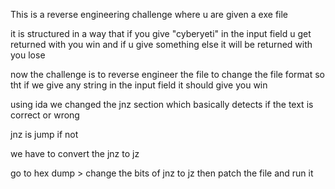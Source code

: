 This is a reverse engineering challenge where u are given a exe file 

it is structured in a way that if you give "cyberyeti" in the input field u get 
returned with you win and if u give something else it will be returned with you 
lose 


now the challenge is to reverse engineer the file to change the file format
so tht if we give any string in the input field it should give you win 



using ida we  changed the jnz section which basically detects if the text is correct
or wrong 


jnz is jump if not 

we have to convert the jnz to jz 

go to hex dump > change the bits of jnz to jz then patch the file and run it 



